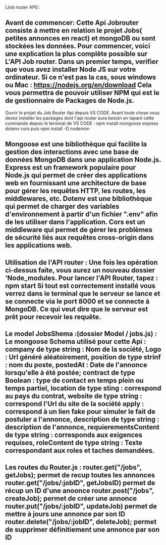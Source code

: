 [Job router API] :

Avant de commencer:
Cette Api Jobrouter consiste à mettre en relation le projet Jobs( petites annonces en react) et mongoDB ou sont stockées les données. Pour commencer, voici une explication la plus complête possible sur L'API Job router.
Dans un premier temps, verifier que vous avez installer Node JS sur votre ordinateur.
Si ce n'est pas la cas, sous windows ou Mac : https://nodejs.org/en/download
Cela vous permettra de pouvoir utiliser NPM qui est le de gestionnaire de Packages de Node.js.
-----------------------------------------------------------------------------
Ouvrir le projet du Job Router Api depuis VS CODE.
Avant toute chose vous devez installer les packages dont l'api router aura besoin en tapant cette commande depuis le terminal de VS CODE :
npm install mongoose express dotenv cors
puis npm install -D nodemon

Mongoose est une bibliothèque qui facilite la gestion des interactions avec une base de données MongoDB dans une application Node.js.
Express est un framework populaire pour Node.js qui permet de créer des applications web en fournissant une architecture de base pour gérer les requêtes HTTP, les routes, les middlewares, etc.
Dotenv est une bibliothèque qui permet de charger des variables d'environnement à partir d'un fichier ".env" afin de les utiliser dans l'application.
Cors est un middleware qui permet de gérer les problèmes de sécurité liés aux requêtes cross-origin dans les applications web.
-----------------------------------------------------
Utilisation de l'API router :
Une fois les opération ci-dessus faite, vous aurez un nouveau dossier 'Node_modules.
Pour lancer l'API Router, tapez : npm start
Si tout est correctement installé vous verrez dans le terminal que le serveur se lance et se connecte via le port 8000 et se connecte à MongoDB.
Ce qui veut dire que le serveur est prêt pour recevoir les requête.
------------------------------------------------------
Le model JobsShema :(dossier Model / jobs.js) :
Le mongoose Schema utilisé pour cette Api :
company de type string  : Nom de la société,
Logo : Url généré aléatoirement,
position de type strinf : nom du poste,
postedAt : Date de l'annonce lorsqu'elle à été postée;
contract de type Boolean : type de contact en temps plein ou temps partiel,
location de type sting : correspond au pays du contrat,
website de type string : correspond l'Url du site de la société
apply : correspond à un lien fake pour simuler le fait de postuler a l'annonce,
description de type string : description de l'annonce,
requierementsContent de type string : corresponds aux exigences requises,
roleContent de type string : Texte correspondant aux roles et taches demandées.
--------------------------------------------------------------
Les routes du Router.js :
router.get("/jobs", getJobs); permet de recup toutes les annonces
router.get("/jobs/:jobID", getJobsID) permet de récup un ID d'une anoonce
router.post("/jobs", createJob); permet de créer une annonce
router.put("/jobs/:jobID", updateJob) permet de mettre à jours une annonce par son ID
router.delete("/jobs/:jobID", deleteJob); permet de supprimer définitiement une annonce par son ID
------------------------------------------------------------------------
